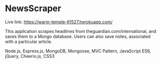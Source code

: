 # NewsScraper

Live link: https://warm-temple-61527.herokuapp.com/

This application scrapes headlines from theguardian.com/international, and saves them to a Mongo database. Users can also save notes, associated with a particular article. 

Node.js, Express.js, MongoDB, Mongoose, MVC Pattern, JavaScript ES6, jQuery, Cheerio.js, CSS3
